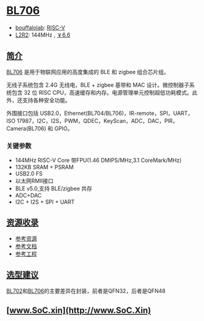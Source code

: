 ﻿# [BL706](https://doc.soc.xin/BL706)

* [bouffalolab](http://www.bouffalolab.com/): [RISC-V](https://github.com/SoCXin/RISC-V)
* [L2R2](https://github.com/SoCXin/Level): 144MHz , [￥6.6](https://item.szlcsc.com/3078666.html)

## [简介](https://github.com/SoCXin/BL706/wiki)

[BL706](https://www.bouffalolab.com/product/?type=list&category=21) 是用于物联网应用的高度集成的 BLE 和 zigbee 组合芯片组。

无线子系统包含 2.4G 无线电，BLE + zigbee 基带和 MAC 设计。微控制器子系统包含 32 位 RISC CPU，高速缓存和内存。电源管理单元控制超低功耗模式。此外，还支持各种安全功能。

外围接口包括 USB2.0，Ethernet(BL704/BL706)，IR-remote，SPI，UART，ISO 17987，I2C，I2S，PWM，QDEC，KeyScan，ADC，DAC，PIR，Camera(BL706) 和 GPIO。

### 关键参数

* 144MHz RISC-V Core 带FPU(1.46 DMIPS/MHz,3.1 CoreMark/MHz)
* 132KB SRAM + PSRAM
* USB2.0 FS
* 以太网RMII接口
* BLE v5.0,支持 BLE/zigbee 共存
* ADC+DAC
* I2C + I2S + SPI + UART

## [资源收录](https://github.com/SoCXin)

* [参考资源](src/)
* [参考文档](docs/)
* [参考工程](project/)

## [选型建议](https://github.com/SoCXin/BL706)

[BL702](https://item.szlcsc.com/3078665.html)和[BL706](https://item.szlcsc.com/3078666.html)的主要差异在封装，前者是QFN32，后者是QFN48

## [www.SoC.xin](http://www.SoC.Xin)
